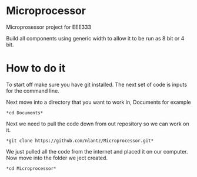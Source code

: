 Microprocessor
==============
Microprosessor project for EEE333 

Build all components using generic width to allow it to be run as 8 bit or 4 bit. 

How to do it
============

To start off make sure you have git installed. The next set of code is inputs for the command line. 

Next move into a directory that you want to work in, Documents for example 
   
    *cd Documents*

Next we need to pull the code down from out repository so we can work on it.
   
    *git clone https://github.com/nlantz/Microprocessor.git*

We just pulled all the code from the internet and placed it on our computer. Now move into the folder we ject created.
   
    *cd Microprocessor*


  


